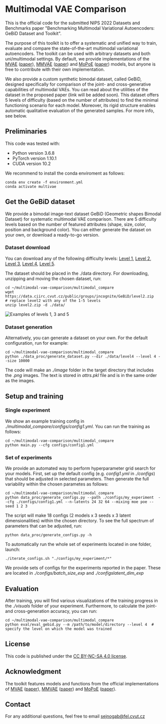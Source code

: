 # Multimodal VAE Comparison

This is the official code for the submitted NIPS 2022 Datasets and Benchmarks paper "Benchmarking Multimodal Variational Autoencoders: GeBiD Dataset and Toolkit".

The purpose of this toolkit is to offer a systematic and unified way to train, evaluate and compare the state-of-the-art
multimodal variational autoencoders. The toolkit can be used with arbitrary datasets and both uni/multimodal settings.
By default, we provide implementations of the [MVAE](https://github.com/mhw32/multimodal-vae-public) 
([paper](https://arxiv.org/abs/1802.05335)), [MMVAE](https://github.com/iffsid/mmvae) 
([paper](https://arxiv.org/pdf/1911.03393.pdf)) and [MoPoE](https://github.com/thomassutter/MoPoE) 
([paper](https://openreview.net/forum?id=5Y21V0RDBV)) models, but anyone is free to contribute with their own
implementation. 

We also provide a custom synthetic bimodal dataset, called GeBiD, designed specifically for comparison of the
joint- and cross-generative capabilities of multimodal VAEs. You can read about the utilities of the dataset in the proposed 
paper (link will be added soon). This dataset offers 5 levels of difficulty (based on the number of attributes)
to find the minimal functioning scenario for each model. Moreover, its rigid structure enables automatic qualitative
evaluation of the generated samples. For more info, see below. 

## Preliminaries

This code was tested with:

- Python version 3.6.8
- PyTorch version 1.10.1
- CUDA version 10.2

We recommend to install the conda enviroment as follows:

```
conda env create -f environment.yml
conda activate multivae                 
```

## Get the GeBiD dataset

We provide a bimodal image-text dataset GeBiD (Geometric shapes Bimodal Dataset) for systematic multimodal VAE comparison. There are 5 difficulty levels 
based on the number of featured attributes (shape, size, color, position and background color). You can either generate
the dataset on your own, or download a ready-to-go version.

### Dataset download 
You can download any of the following difficulty levels: [Level 1](https://data.ciirc.cvut.cz/public/groups/incognite/GeBiD/level1.zip),
[Level 2](https://data.ciirc.cvut.cz/public/groups/incognite/GeBiD/level2.zip), [Level 3](https://data.ciirc.cvut.cz/public/groups/incognite/GeBiD/level3.zip),
[Level 4](https://data.ciirc.cvut.cz/public/groups/incognite/GeBiD/level4.zip), [Level 5](https://data.ciirc.cvut.cz/public/groups/incognite/GeBiD/level5.zip).

The dataset should be placed in the ./data directory. For downloading, unzipping and moving the chosen dataset, run:

```
cd ~/multimodal-vae-comparison/multimodal_compare
wget https://data.ciirc.cvut.cz/public/groups/incognite/GeBiD/level2.zip   # replace level2 with any of the 1-5 levels
unzip level2.zip -d ./data/
```

![Examples of levels 1, 3 and 5](https://data.ciirc.cvut.cz/public/groups/incognite/GeBiD/dataset.png "GeBiD dataset")

### Dataset generation

Alternatively, you can generate a dataset on your own. For the default configuration, run for example:

 ```
cd ~/multimodal-vae-comparison/multimodal_compare
python ./data_proc/generate_dataset.py --dir ./data/level4 --level 4 --size 10000 
```

The code will make an _./image_ folder in the target directory that includes the _.png_ images. The text is stored in 
_attrs.pkl_ file and is in the same order as the images. 

## Setup and training

### Single experiment
We show an example training config in _./multimodal_compare/configs/config1.yml_. You can run the training as follows:

```
cd ~/multimodal-vae-comparison/multimodal_compare
python main.py --cfg configs/config1.yml
```

### Set of experiments

We provide an automated way to perform hyperparameter grid search for your models. First, set up the default config (e.g. _config1.yml_ in _./configs_)
that should be adjusted in selected parameters. Then generate the full variability within the chosen parametes as follows:

```
cd ~/multimodal-vae-comparison/multimodal_compare
python data_proc/generate_configs.py --path ./configs/my_experiment  --cfg ./configs/config1.yml --n-latents 24 32 64 --mixing moe poe --seed 1 2 3 
```

The script will make 18 configs (2 models x 3 seeds x 3 latent dimensionalities) within the chosen directory. To see the full 
spectrum of parameters that can be adjusted, run:

```python data_proc/generate_configs.py -h```

To automatically run the whole set of experiments located in one folder, launch:

```./iterate_configs.sh "./configs/my_experiment/*" ```

We provide sets of configs for the experiments reported in the paper. These are located in _./configs/batch_size_exp_
and  _./configslatent_dim_exp_


## Evaluation

After training, you will find various visualizations of the training progress in the _./visuals_ folder of your experiment.
Furthermore, to calculate the joint- and cross-generation accuracy, you can run:

```
cd ~/multimodal-vae-comparison/multimodal_compare
python eval/eval_gebid.py --m /path/to/model/directory --level 4  # specify the level on which the model was trained
```

## License

This code is published under the [CC BY-NC-SA 4.0 license](https://creativecommons.org/licenses/by-nc-sa/4.0/).  


## Acknowledgment

The toolkit features models and functions from the official implementations of [MVAE](https://github.com/mhw32/multimodal-vae-public) ([paper](https://arxiv.org/abs/1802.05335)), [MMVAE](https://github.com/iffsid/mmvae) ([paper](https://arxiv.org/pdf/1911.03393.pdf)) and [MoPoE](https://github.com/thomassutter/MoPoE) ([paper](https://openreview.net/forum?id=5Y21V0RDBV)).

## Contact

For any additional questions, feel free to email [sejnogab@fel.cvut.cz](mailto:sejnogab@fel.cvut.cz) 
